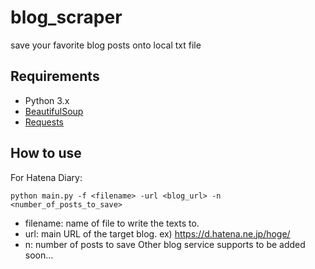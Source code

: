 # blog_scraper
save your favorite blog posts onto local txt file

## Requirements
- Python 3.x
- [BeautifulSoup](https://www.crummy.com/software/BeautifulSoup/bs4/doc/)
- [Requests](http://docs.python-requests.org/en/master/)

## How to use
For Hatena Diary:
```
python main.py -f <filename> -url <blog_url> -n <number_of_posts_to_save>
```
- filename: name of file to write the texts to.
- url: main URL of the target blog. ex) https://d.hatena.ne.jp/hoge/
- n: number of posts to save
Other blog service supports to be added soon...

